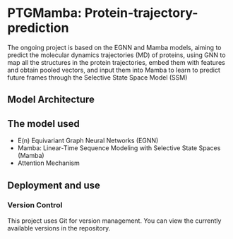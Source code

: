# PTGMamba: Protein-trajectory-prediction
The ongoing project is based on the EGNN and Mamba models, aiming to predict the molecular dynamics trajectories (MD) of proteins, using GNN to map all the structures in the protein trajectories, embed them with features and obtain pooled vectors, and input them into Mamba to learn to predict future frames through the Selective State Space Model (SSM)

## Model Architecture


## The model used
- E(n) Equivariant Graph Neural Networks (EGNN)
- Mamba: Linear-Time Sequence Modeling with Selective State Spaces (Mamba)
- Attention Mechanism

## Deployment and use


### Version Control
This project uses Git for version management. You can view the currently available versions in the repository.
